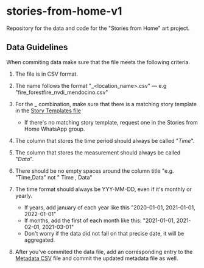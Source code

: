 # stories-from-home-v1

Repository for the data and code for the "Stories from Home" art project.

## Data Guidelines

When commiting data make sure that the file meets the following criteria.

1. The file is in CSV format.

2. The name follows the format "<element>_<entity>_<measurement>_<location_name>.csv" — e.g "fire_forestfire_nvdi_mendocino.csv"

3. For the <entity>_<measurement> combination, make sure that there is a matching story template in the [Story Templates file](https://docs.google.com/spreadsheets/d/1ppMOdtHwWckeUYHZIU_a8FEKzK9PkKGkz_7ZyAikNjg/edit#gid=310651524)
    * If there's no matching story template, request one in the Stories from Home WhatsApp group.

4. The column that stores the time period should always be called "*Time*".

5. The column that stores the measurement should always be called "*Data*".

6. There should be no empty spaces around the column title "e.g. "Time,Data" not " Time , Data"

7. The time format should always be YYY-MM-DD, even if it's monthly or yearly.
    * If years, add january of each year like this "2020-01-01, 2021-01-01, 2022-01-01"
    * If months, add the first of each month like this: "2021-01-01, 2021-02-01, 2021-03-01"
    * Don't worry if the data did not fall on that precise date, it will be aggregated.

8. After you've commited the data file, add an corresponding entry to the [Metadata CSV](https://github.com/merlin-lacuna/stories-from-home-v1/blob/main/data/metadata.csv) file and commit the updated metadata file as well.
